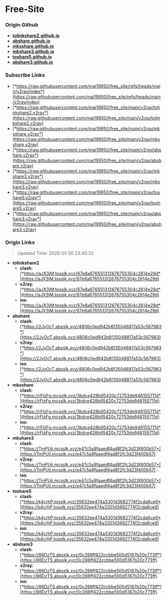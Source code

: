 # Free-Site

### Origin Github

- [**tolinkshare2.github.io**](https://github.com/tolinkshare2/tolinkshare2.github.io)
- [**abshare.github.io**](https://github.com/abshare/abshare.github.io)
- [**mksshare.github.io**](https://github.com/mksshare/mksshare.github.io)
- [**mkshare3.github.io**](https://github.com/mkshare3/mkshare3.github.io)
- [**toshare5.github.io**](https://github.com/toshare5/toshare5.github.io)
- [**abshare3.github.io**](https://github.com/abshare3/abshare3.github.io)

### Subscribe Links

- [*https://raw.githubusercontent.com/mai19950/free_site/refs/heads/main/v2ray/index*](https://raw.githubusercontent.com/mai19950/free_site/refs/heads/main/v2ray/index)
- [*https://raw.githubusercontent.com/mai19950/free_site/main/v2ray/tolinkshare2.v2ray*](https://raw.githubusercontent.com/mai19950/free_site/main/v2ray/tolinkshare2.v2ray)
- [*https://raw.githubusercontent.com/mai19950/free_site/main/v2ray/mksshare.v2ray*](https://raw.githubusercontent.com/mai19950/free_site/main/v2ray/mksshare.v2ray)
- [*https://raw.githubusercontent.com/mai19950/free_site/main/v2ray/abshare.v2ray*](https://raw.githubusercontent.com/mai19950/free_site/main/v2ray/abshare.v2ray)
- [*https://raw.githubusercontent.com/mai19950/free_site/main/v2ray/mkshare3.v2ray*](https://raw.githubusercontent.com/mai19950/free_site/main/v2ray/mkshare3.v2ray)
- [*https://raw.githubusercontent.com/mai19950/free_site/main/v2ray/toshare5.v2ray*](https://raw.githubusercontent.com/mai19950/free_site/main/v2ray/toshare5.v2ray)
- [*https://raw.githubusercontent.com/mai19950/free_site/main/v2ray/abshare3.v2ray*](https://raw.githubusercontent.com/mai19950/free_site/main/v2ray/abshare3.v2ray)

### Origin Links

> Updated Time: 2025-01-30 23:40:32

- **tolinkshare2**
  - **clash**: [*https://aJX3iM.tosslk.xyz/67e8a676551312676755304c2614e29d*](https://aJX3iM.tosslk.xyz/67e8a676551312676755304c2614e29d)
  - **v2ray**: [*https://aJX3iM.tosslk.xyz/67e8a676551312676755304c2614e29d*](https://aJX3iM.tosslk.xyz/67e8a676551312676755304c2614e29d)
  - **ios**: [*https://aJX3iM.tosslk.xyz/67e8a676551312676755304c2614e29d*](https://aJX3iM.tosslk.xyz/67e8a676551312676755304c2614e29d)
- **abshare**
  - **clash**: [*https://2JvOcT.absslk.xyz/4806c0ed942b6f35048817a53c567983*](https://2JvOcT.absslk.xyz/4806c0ed942b6f35048817a53c567983)
  - **v2ray**: [*https://2JvOcT.absslk.xyz/4806c0ed942b6f35048817a53c567983*](https://2JvOcT.absslk.xyz/4806c0ed942b6f35048817a53c567983)
  - **ios**: [*https://2JvOcT.absslk.xyz/4806c0ed942b6f35048817a53c567983*](https://2JvOcT.absslk.xyz/4806c0ed942b6f35048817a53c567983)
- **mksshare**
  - **clash**: [*https://rFlzFg.mcsslk.xyz/3bdce428b95420c72753de946155711d*](https://rFlzFg.mcsslk.xyz/3bdce428b95420c72753de946155711d)
  - **v2ray**: [*https://rFlzFg.mcsslk.xyz/3bdce428b95420c72753de946155711d*](https://rFlzFg.mcsslk.xyz/3bdce428b95420c72753de946155711d)
  - **ios**: [*https://rFlzFg.mcsslk.xyz/3bdce428b95420c72753de946155711d*](https://rFlzFg.mcsslk.xyz/3bdce428b95420c72753de946155711d)
- **mkshare3**
  - **clash**: [*https://TmPUjj.mcsslk.xyz/e47c5a9faaedf4ad8f2fc3d23f400b57*](https://TmPUjj.mcsslk.xyz/e47c5a9faaedf4ad8f2fc3d23f400b57)
  - **v2ray**: [*https://TmPUjj.mcsslk.xyz/e47c5a9faaedf4ad8f2fc3d23f400b57*](https://TmPUjj.mcsslk.xyz/e47c5a9faaedf4ad8f2fc3d23f400b57)
  - **ios**: [*https://TmPUjj.mcsslk.xyz/e47c5a9faaedf4ad8f2fc3d23f400b57*](https://TmPUjj.mcsslk.xyz/e47c5a9faaedf4ad8f2fc3d23f400b57)
- **toshare5**
  - **clash**: [*https://k4crhP.tosslk.xyz/35632ee474a3301d3682774f2cda6ce9*](https://k4crhP.tosslk.xyz/35632ee474a3301d3682774f2cda6ce9)
  - **v2ray**: [*https://k4crhP.tosslk.xyz/35632ee474a3301d3682774f2cda6ce9*](https://k4crhP.tosslk.xyz/35632ee474a3301d3682774f2cda6ce9)
  - **ios**: [*https://k4crhP.tosslk.xyz/35632ee474a3301d3682774f2cda6ce9*](https://k4crhP.tosslk.xyz/35632ee474a3301d3682774f2cda6ce9)
- **abshare3**
  - **clash**: [*https://86DzTS.absslk.xyz/0c288ff422ccbbe500d5187b20c773ff*](https://86DzTS.absslk.xyz/0c288ff422ccbbe500d5187b20c773ff)
  - **v2ray**: [*https://86DzTS.absslk.xyz/0c288ff422ccbbe500d5187b20c773ff*](https://86DzTS.absslk.xyz/0c288ff422ccbbe500d5187b20c773ff)
  - **ios**: [*https://86DzTS.absslk.xyz/0c288ff422ccbbe500d5187b20c773ff*](https://86DzTS.absslk.xyz/0c288ff422ccbbe500d5187b20c773ff)
